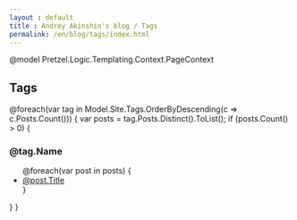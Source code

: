 ```yaml
---
layout : default
title : Andrey Akinshin's blog / Tags
permalink: /en/blog/tags/index.html
---
```

@model Pretzel.Logic.Templating.Context.PageContext

<h2>Tags</h2>
<div>
@foreach(var tag in Model.Site.Tags.OrderByDescending(c => c.Posts.Count()))
{
    var posts = tag.Posts.Distinct().ToList();
    if (posts.Count() > 0)
    {
        <h3 id="@tag.Name">@tag.Name</h3>
        <ul>
        @foreach(var post in posts)
        {
            <li><a href='@post.Url.Replace("index.html", "")'>@post.Title</a></li>
        }
        </ul>
    }
}
</div>